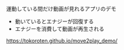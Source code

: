 運動している間だけ動画が見れるアプリのデモ

- 動いているとエナジーが回復する
- エナジーを消費して動画が再生される

https://tokoroten.github.io/move2play_demo/
